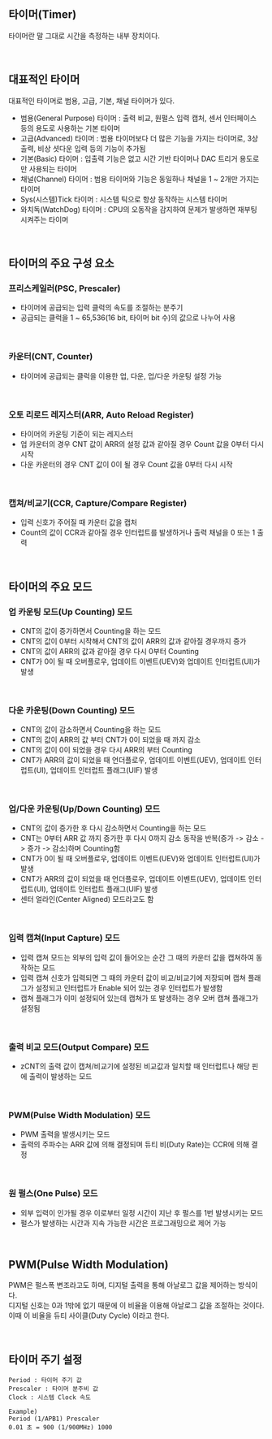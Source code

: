 ## 타이머(Timer)
타이머란 말 그대로 시간을 측정하는 내부 장치이다.

<br>

## 대표적인 타이머
대표적인 타이머로 범용, 고급, 기본, 채널 타이머가 있다.
- 범용(General Purpose) 타이머 : 출력 비교, 원펄스 입력 캡처, 센서 인터페이스 등의 용도로 사용하는 기본 타이머
- 고급(Advanced) 타이머 : 범용 타이머보다 더 많은 기능을 가지는 타이머로, 3상 출력, 비상 셧다운 입력 등의 기능이 추가됨
- 기본(Basic) 타이머 : 입출력 기능은 없고 시간 기반 타이머나 DAC 트리거 용도로만 사용되는 타이머
- 채널(Channel) 타이머 : 범용 타이머와 기능은 동일하나 채널을 1 ~ 2개만 가지는 타이머
- Sys(시스템)Tick 타이머 : 시스템 틱으로 항상 동작하는 시스템 타이머
- 와치독(WatchDog) 타이머 : CPU의 오동작을 감지하여 문제가 발생하면 재부팅 시켜주는 타이머

<br>

## 타이머의 주요 구성 요소

### 프리스케일러(PSC, Prescaler)
- 타이머에 공급되는 입력 클럭의 속도를 조절하는 분주기
- 공급되는 클럭을 1 ~ 65,536(16 bit, 타이머 bit 수)의 값으로 나누어 사용

<br>

### 카운터(CNT, Counter)
- 타이머에 공급되는 클럭을 이용한 업, 다운, 업/다운 카운팅 설정 가능

<br>

### 오토 리로드 레지스터(ARR, Auto Reload Register)
- 타이머의 카운팅 기준이 되는 레지스터
- 업 카운터의 경우 CNT 값이 ARR의 설정 값과 같아질 경우 Count 값을 0부터 다시 시작
- 다운 카운터의 경우 CNT 값이 0이 될 경우 Count 값을 0부터 다시 시작

<br>

### 캡쳐/비교기(CCR, Capture/Compare Register)
- 입력 신호가 주어질 때 카운터 값을 캡처
- Count의 값이 CCR과 같아질 경우 인터럽트를 발생하거나 출력 채널을 0 또는 1 출력

<br>

## 타이머의 주요 모드

### 업 카운팅 모드(Up Counting) 모드
- CNT의 값이 증가하면서 Counting을 하는 모드
- CNT의 값이 0부터 시작해서 CNT의 값이 ARR의 값과 같아질 경우까지 증가
- CNT의 값이 ARR의 값과 같아질 경우 다시 0부터 Counting
- CNT가 0이 될 때 오버플로우, 업데이트 이벤트(UEV)와 업데이트 인터럽트(UI)가 발생

<br>

### 다운 카운팅(Down Counting) 모드
- CNT의 값이 감소하면서 Counting을 하는 모드
- CNT의 값이 ARR의 값 부터 CNT가 0이 되었을 때 까지 감소
- CNT의 값이 0이 되었을 경우 다시 ARR의 부터 Counting
- CNT가 ARR의 값이 되었을 때 언더플로우, 업데이트 이벤트(UEV), 업데이트 인터럽트(UI), 업데이트 인터럽트 플래그(UIF) 발생

<br>

### 업/다운 카운팅(Up/Down Counting) 모드
- CNT의 값이 증가한 후 다시 감소하면서 Counting을 하는 모드
- CNT는 0부터 ARR 값 까지 증가한 후 다시 0까지 감소 동작을 반복(증가 -> 감소 -> 증가 -> 감소)하며 Counting함
- CNT가 0이 될 때 오버플로우, 업데이트 이벤트(UEV)와 업데이트 인터럽트(UI)가 발생
- CNT가 ARR의 값이 되었을 때 언더플로우, 업데이트 이벤트(UEV), 업데이트 인터럽트(UI), 업데이트 인터럽트 플래그(UIF) 발생
- 센터 얼라인(Center Aligned) 모드라고도 함

<br>

### 입력 캡쳐(Input Capture) 모드
- 입력 캡쳐 모드는 외부의 입력 값이 들어오는 순간 그 때의 카운터 값을 캡쳐하여 동작하는 모드
- 입력 캡쳐 신호가 입력되면 그 때의 카운터 값이 비교/비교기에 저장되며 캡쳐 플래그가 설정되고 인터럽트가 Enable 되어 있는 경우 인터럽트가 발생함
- 캡쳐 플래그가 이미 설정되어 있는데 캡쳐가 또 발생하는 경우 오버 캡쳐 플래그가 설정됨

<br>

### 출력 비교 모드(Output Compare) 모드
- zCNT의 출력 값이 캡쳐/비교기에 설정된 비교값과 일치할 때 인터럽트나 해당 핀에 출력이 발생하는 모드

<br>

### PWM(Pulse Width Modulation) 모드
- PWM 출력을 발생시키는 모드
- 출력의 주파수는 ARR 값에 의해 결정되며 듀티 비(Duty Rate)는 CCR에 의해 결정

<br>

### 원 펄스(One Pulse) 모드
- 외부 입력이 인가될 경우 이로부터 일정 시간이 지난 후 펄스를 1번 발생시키는 모드
- 펄스가 발생하는 시간과 지속 가능한 시간은 프로그래밍으로 제어 가능


<br>

## PWM(Pulse Width Modulation)
PWM은 펄스폭 변조라고도 하며, 디지털 출력을 통해 아날로그 값을 제어하는 방식이다.
<br>
디지털 신호는 0과 1밖에 없기 때문에 이 비율을 이용해 아날로그 값을 조절하는 것이다.
<br>
이때 이 비율을 듀티 사이클(Duty Cycle) 이라고 한다.

<br>

## 타이머 주기 설정

```
Period : 타이머 주기 값
Prescaler : 타이머 분주비 값
Clock : 시스템 Clock 속도

Example)
Period (1/APB1) Prescaler
0.01 초 = 900 (1/900MHz) 1000
```
